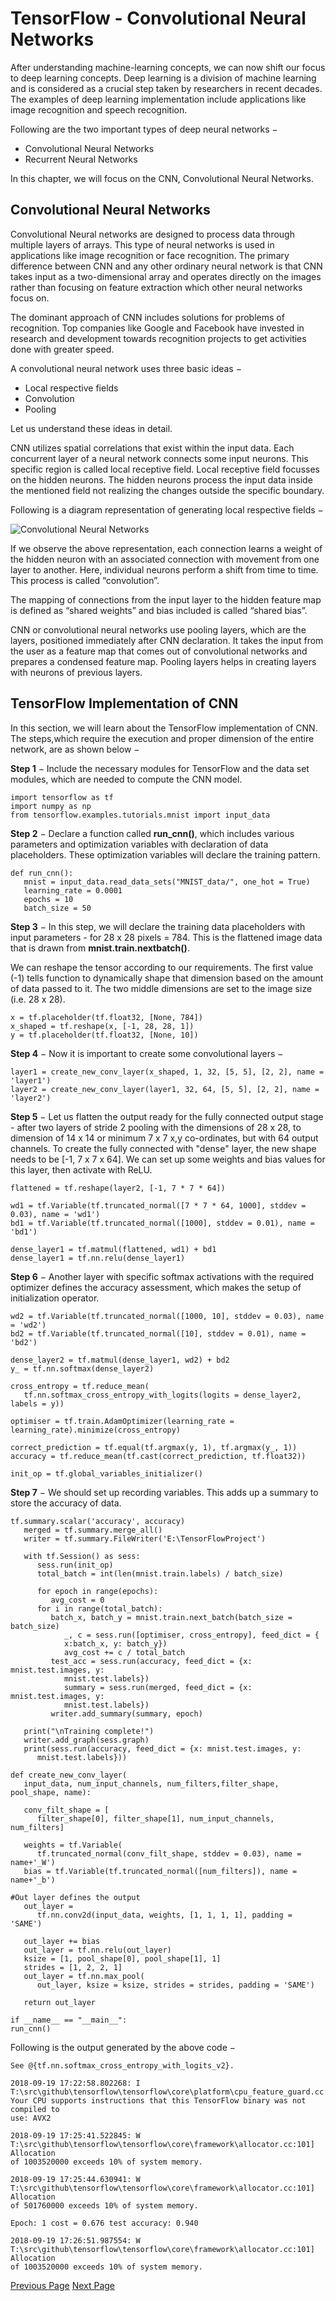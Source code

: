 # TensorFlow - Convolutional Neural Networks
After understanding machine-learning concepts, we can now shift our focus to deep learning concepts. Deep learning is a division of machine learning and is considered as a crucial step taken by researchers in recent decades. The examples of deep learning implementation include applications like image recognition and speech recognition.

Following are the two important types of deep neural networks −

   * Convolutional Neural Networks
   * Recurrent Neural Networks

In this chapter, we will focus on the CNN, Convolutional Neural Networks.

## Convolutional Neural Networks
Convolutional Neural networks are designed to process data through multiple layers of arrays. This type of neural networks is used in applications like image recognition or face recognition. The primary difference between CNN and any other ordinary neural network is that CNN takes input as a two-dimensional array and operates directly on the images rather than focusing on feature extraction which other neural networks focus on.

The dominant approach of CNN includes solutions for problems of recognition. Top companies like Google and Facebook have invested in research and development towards recognition projects to get activities done with greater speed.

A convolutional neural network uses three basic ideas −

   * Local respective fields
   * Convolution
   * Pooling

Let us understand these ideas in detail.

CNN utilizes spatial correlations that exist within the input data. Each concurrent layer of a neural network connects some input neurons. This specific region is called local receptive field. Local receptive field focusses on the hidden neurons. The hidden neurons process the input data inside the mentioned field not realizing the changes outside the specific boundary.

Following is a diagram representation of generating local respective fields −

![Convolutional Neural Networks](../tensorflow/images/convolutional_neural_networks.jpg)

If we observe the above representation, each connection learns a weight of the hidden neuron with an associated connection with movement from one layer to another. Here, individual neurons perform a shift from time to time. This process is called “convolution”.

The mapping of connections from the input layer to the hidden feature map is defined as “shared weights” and bias included is called “shared bias”.

CNN or convolutional neural networks use pooling layers, which are the layers, positioned immediately after CNN declaration. It takes the input from the user as a feature map that comes out of convolutional networks and prepares a condensed feature map. Pooling layers helps in creating layers with neurons of previous layers.

## TensorFlow Implementation of CNN
In this section, we will learn about the TensorFlow implementation of CNN. The steps,which require the execution and proper dimension of the entire network, are as shown below −

**Step 1** − Include the necessary modules for TensorFlow and the data set modules, which are needed to compute the CNN model.

```
import tensorflow as tf
import numpy as np
from tensorflow.examples.tutorials.mnist import input_data
```
**Step 2** − Declare a function called **run_cnn()**, which includes various parameters and optimization variables with declaration of data placeholders. These optimization variables will declare the training pattern.

```
def run_cnn():
   mnist = input_data.read_data_sets("MNIST_data/", one_hot = True)
   learning_rate = 0.0001
   epochs = 10
   batch_size = 50
```
**Step 3** − In this step, we will declare the training data placeholders with input parameters - for 28 x 28 pixels = 784. This is the flattened image data that is drawn from **mnist.train.nextbatch()**.

We can reshape the tensor according to our requirements. The first value (-1) tells function to dynamically shape that dimension based on the amount of data passed to it. The two middle dimensions are set to the image size (i.e. 28 x 28).

```
x = tf.placeholder(tf.float32, [None, 784])
x_shaped = tf.reshape(x, [-1, 28, 28, 1])
y = tf.placeholder(tf.float32, [None, 10])
```
**Step 4** − Now it is important to create some convolutional layers −

```
layer1 = create_new_conv_layer(x_shaped, 1, 32, [5, 5], [2, 2], name = 'layer1')
layer2 = create_new_conv_layer(layer1, 32, 64, [5, 5], [2, 2], name = 'layer2')
```
**Step 5** − Let us flatten the output ready for the fully connected output stage - after two layers of stride 2 pooling with the dimensions of 28 x 28, to dimension of 14 x 14 or minimum 7 x 7 x,y co-ordinates, but with 64 output channels. To create the fully connected with "dense" layer, the new shape needs to be [-1, 7 x 7 x 64]. We can set up some weights and bias values for this layer, then activate with ReLU.

```
flattened = tf.reshape(layer2, [-1, 7 * 7 * 64])

wd1 = tf.Variable(tf.truncated_normal([7 * 7 * 64, 1000], stddev = 0.03), name = 'wd1')
bd1 = tf.Variable(tf.truncated_normal([1000], stddev = 0.01), name = 'bd1')

dense_layer1 = tf.matmul(flattened, wd1) + bd1
dense_layer1 = tf.nn.relu(dense_layer1)
```
**Step 6** − Another layer with specific softmax activations with the required optimizer defines the accuracy assessment, which makes the setup of initialization operator.

```
wd2 = tf.Variable(tf.truncated_normal([1000, 10], stddev = 0.03), name = 'wd2')
bd2 = tf.Variable(tf.truncated_normal([10], stddev = 0.01), name = 'bd2')

dense_layer2 = tf.matmul(dense_layer1, wd2) + bd2
y_ = tf.nn.softmax(dense_layer2)

cross_entropy = tf.reduce_mean(
   tf.nn.softmax_cross_entropy_with_logits(logits = dense_layer2, labels = y))

optimiser = tf.train.AdamOptimizer(learning_rate = learning_rate).minimize(cross_entropy)

correct_prediction = tf.equal(tf.argmax(y, 1), tf.argmax(y_, 1))
accuracy = tf.reduce_mean(tf.cast(correct_prediction, tf.float32))

init_op = tf.global_variables_initializer()
```
**Step 7** − We should set up recording variables. This adds up a summary to store the accuracy of data.

```
tf.summary.scalar('accuracy', accuracy)
   merged = tf.summary.merge_all()
   writer = tf.summary.FileWriter('E:\TensorFlowProject')
   
   with tf.Session() as sess:
      sess.run(init_op)
      total_batch = int(len(mnist.train.labels) / batch_size)
      
      for epoch in range(epochs):
         avg_cost = 0
      for i in range(total_batch):
         batch_x, batch_y = mnist.train.next_batch(batch_size = batch_size)
            _, c = sess.run([optimiser, cross_entropy], feed_dict = {
            x:batch_x, y: batch_y})
            avg_cost += c / total_batch
         test_acc = sess.run(accuracy, feed_dict = {x: mnist.test.images, y:
            mnist.test.labels})
            summary = sess.run(merged, feed_dict = {x: mnist.test.images, y:
            mnist.test.labels})
         writer.add_summary(summary, epoch)

   print("\nTraining complete!")
   writer.add_graph(sess.graph)
   print(sess.run(accuracy, feed_dict = {x: mnist.test.images, y:
      mnist.test.labels}))

def create_new_conv_layer(
   input_data, num_input_channels, num_filters,filter_shape, pool_shape, name):

   conv_filt_shape = [
      filter_shape[0], filter_shape[1], num_input_channels, num_filters]

   weights = tf.Variable(
      tf.truncated_normal(conv_filt_shape, stddev = 0.03), name = name+'_W')
   bias = tf.Variable(tf.truncated_normal([num_filters]), name = name+'_b')

#Out layer defines the output
   out_layer =
      tf.nn.conv2d(input_data, weights, [1, 1, 1, 1], padding = 'SAME')

   out_layer += bias
   out_layer = tf.nn.relu(out_layer)
   ksize = [1, pool_shape[0], pool_shape[1], 1]
   strides = [1, 2, 2, 1]
   out_layer = tf.nn.max_pool(
      out_layer, ksize = ksize, strides = strides, padding = 'SAME')

   return out_layer

if __name__ == "__main__":
run_cnn()
```
Following is the output generated by the above code −

```
See @{tf.nn.softmax_cross_entropy_with_logits_v2}.

2018-09-19 17:22:58.802268: I
T:\src\github\tensorflow\tensorflow\core\platform\cpu_feature_guard.cc:140]
Your CPU supports instructions that this TensorFlow binary was not compiled to
use: AVX2

2018-09-19 17:25:41.522845: W
T:\src\github\tensorflow\tensorflow\core\framework\allocator.cc:101] Allocation
of 1003520000 exceeds 10% of system memory.

2018-09-19 17:25:44.630941: W
T:\src\github\tensorflow\tensorflow\core\framework\allocator.cc:101] Allocation
of 501760000 exceeds 10% of system memory.

Epoch: 1 cost = 0.676 test accuracy: 0.940

2018-09-19 17:26:51.987554: W
T:\src\github\tensorflow\tensorflow\core\framework\allocator.cc:101] Allocation
of 1003520000 exceeds 10% of system memory.
```

[Previous Page](../tensorflow/tensorflow_basics.md) [Next Page](../tensorflow/tensorflow_recurrent_neural_networks.md) 
